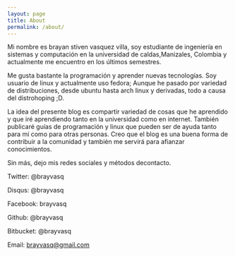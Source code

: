 ```yaml
---
layout: page
title: About
permalink: /about/
---
```


Mi nombre es brayan stiven vasquez villa, soy estudiante de ingeniería en sistemas y computación en la universidad de caldas,Manizales, Colombia y actualmente me encuentro en los últimos semestres.

Me gusta bastante la programación y aprender nuevas tecnologías. Soy usuario de linux y actualmente uso fedora; Aunque he pasado por variedad de distribuciones, desde ubuntu hasta arch linux y derivadas, todo a causa del distrohoping ;D.

La idea del presente blog es compartir variedad de cosas que he aprendido y que iré aprendiendo tanto en la universidad como en internet. También publicaré guías de programación y linux que pueden ser de ayuda tanto para mí como para otras personas. Creo que el blog es una buena forma de contribuir a la comunidad y también me servirá para afianzar conocimientos.

Sin más, dejo mis redes sociales y métodos decontacto.

Twitter: @brayvasq

Disqus: @brayvasq

Facebook: brayvasq

Github: @brayvasq

Bitbucket: @brayvasq

Email: brayvasq@gmail.com